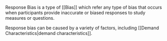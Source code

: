 Response Bias is a type of [[Bias]] which refer any type of bias that occurs when participants provide inaccurate or biased responses to study measures or questions. 

Response bias can be caused by a variety of factors, including [[Demand Characteristics|demand characteristics]].